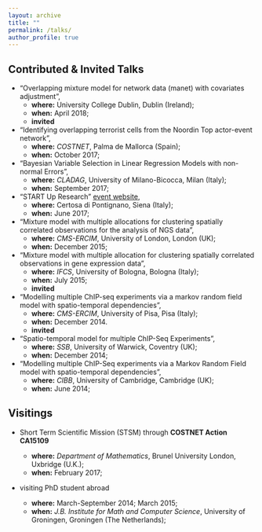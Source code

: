 ```yaml
---
layout: archive
title: ""
permalink: /talks/
author_profile: true
---
```


## Contributed & Invited Talks

* “Overlapping mixture model for network data (manet) with covariates adjustment”, 
  - **where:** University College Dublin, Dublin (Ireland);
  - **when:**  April 2018;
  - **invited**
* “Identifying overlapping terrorist cells from the Noordin Top actor-event network”,
  - **where:** *COSTNET*, Palma de Mallorca (Spain);
  - **when:** October 2017;
* “Bayesian Variable Selection in Linear Regression Models with non-normal Errors”,
  - **where:** *CLADAG*, University of Milano-Bicocca, Milan (Italy);
  - **when:** September 2017;
* “START Up Research” [event website](http://www.congressi.unisi.it/startupresearch/group-leaders/),
  - **where:** Certosa di Pontignano, Siena (Italy);
  - **when:** June 2017; 
* “Mixture model with multiple allocations for clustering spatially correlated observations for the analysis of NGS data”,
  - **where:** *CMS-ERCIM*, University of London, London (UK);
  - **when:** December 2015;
* “Mixture model with multiple allocation for clustering spatially correlated observations in gene expression data”, 
  - **where:** *IFCS*, University of Bologna, Bologna (Italy);
  - **when:**  July 2015;  
  - **invited**
* “Modelling multiple ChIP-seq experiments via a markov random field model with spatio-temporal dependencies”, 
  - **where:** *CMS-ERCIM*, University of Pisa, Pisa (Italy);
  - **when:** December 2014.
  - **invited**
* “Spatio-temporal model for multiple ChIP-Seq Experiments”,
  - **where:** *SSB*, University of Warwick, Coventry (UK);
  - **when:** December 2014;  
* “Modelling multiple ChIP-Seq experiments via a Markov Random Field model with spatio-temporal dependencies”,
  - **where:** *CIBB*, University of Cambridge, Cambridge (UK);
  - **when:** June 2014;

## Visitings

- Short Term Scientific Mission (STSM) through **COSTNET Action CA15109**
  - **where:** *Department of Mathematics*, Brunel University London, Uxbridge (U.K.);
  - **when:** February 2017;

- visiting PhD student abroad 
  - **where:** March-September 2014; March 2015;
  - **when:** *J.B. Institute for Math and Computer Science*, University of Groningen, Groningen (The Netherlands);
